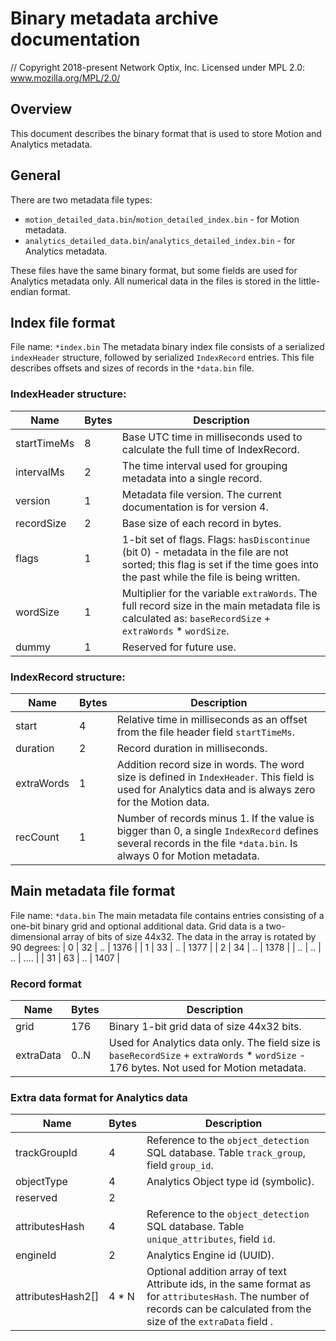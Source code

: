 # Binary metadata archive documentation

// Copyright 2018-present Network Optix, Inc. Licensed under MPL 2.0: www.mozilla.org/MPL/2.0/

## Overview

This document describes the binary format that is used to store Motion and Analytics metadata.

## General

There are two metadata file types:
- `motion_detailed_data.bin`/`motion_detailed_index.bin` - for Motion metadata.
- `analytics_detailed_data.bin`/`analytics_detailed_index.bin` - for Analytics metadata.

These files have the same binary format, but some fields are used for Analytics metadata only.
All numerical data in the files is stored in the little-endian format.

## Index file format

File name: `*index.bin`
The metadata binary index file consists of a serialized `indexHeader` structure,
followed by serialized `IndexRecord` entries. This file describes offsets and sizes
of records in the `*data.bin` file.

### IndexHeader structure:

| Name         | Bytes | Description                                                                                                                                               |
|--------------|-------|-----------------------------------------------------------------------------------------------------------------------------------------------------------|
| startTimeMs  | 8     | Base UTC time in milliseconds used to calculate the full time of IndexRecord.                                                                                 |
| intervalMs   | 2     | The time interval used for grouping metadata into a single record.                                                                                        |
| version      | 1     | Metadata file version. The current documentation is for version 4.                                                                                               |
| recordSize   | 2     | Base size of each record in bytes.                                                                                                                    |
| flags        | 1     | 1-bit set of flags. Flags: `hasDiscontinue` (bit 0) - metadata in the file are not sorted; this flag is set if the time goes into the past while the file is being written. |
| wordSize     | 1     | Multiplier for the variable `extraWords`. The full record size in the main metadata file is calculated as: `baseRecordSize` + `extraWords` * `wordSize`.         |
| dummy        | 1     | Reserved for future use.                                                                                                                                  |
### IndexRecord structure:

| Name         | Bytes | Description                                                                                                                                               |
|--------------|-------|-----------------------------------------------------------------------------------------------------------------------------------------------------------|
| start        | 4     | Relative time in milliseconds as an offset from the file header field `startTimeMs`.                                                                        |
| duration     | 2     | Record duration in milliseconds.                                                                                                                          |
| extraWords   | 1     | Addition record size in words. The word size is defined in `IndexHeader`. This field is used for Analytics data and is always zero for the Motion data.                     |
| recCount     | 1     | Number of records minus 1. If the value is bigger than 0, a single `IndexRecord` defines several records in the file `*data.bin`. Is always 0 for Motion metadata.   |
## Main metadata file format

File name: `*data.bin`
The main metadata file contains entries consisting of a one-bit binary grid and optional additional data. Grid data is a two-dimensional array of bits of size 44x32. The data in
the array is rotated by 90 degrees:
| 0  | 32 | .. | 1376 |
| 1  | 33 | .. | 1377 |
| 2  | 34 | .. | 1378 |
| .. | .. | .. | .... |
| 31 | 63 | .. | 1407 |
### Record format

| Name         | Bytes | Description                                                                                                                                                  |
|--------------|-------|--------------------------------------------------------------------------------------------------------------------------------------------------------------|
| grid         | 176   | Binary 1-bit grid data of size 44x32 bits.                                                                                                                 |
| extraData    | 0..N  | Used for Analytics data only. The field size is `baseRecordSize` + `extraWords` * `wordSize` - 176 bytes. Not used for Motion metadata.                           |

### Extra data format for Analytics data

| Name              | Bytes | Description                                                                                                                                             |
|-------------------|-------|---------------------------------------------------------------------------------------------------------------------------------------------------------|
| trackGroupId      | 4     | Reference to the `object_detection` SQL database. Table `track_group`, field `group_id`.                                                                |
| objectType        | 4     | Analytics Object type id (symbolic).                                                                                                                               |
| reserved          | 2     |                                                                                                                                                         |
| attributesHash    | 4     | Reference to the `object_detection` SQL database. Table `unique_attributes`, field `id`.                                                                |
| engineId          | 2     | Analytics Engine id (UUID).                                                                                                                                    |
| attributesHash2[] | 4 * N | Optional addition array of text Attribute ids, in the same format as for `attributesHash`. The number of records can be calculated from the size of the `extraData` field . |
